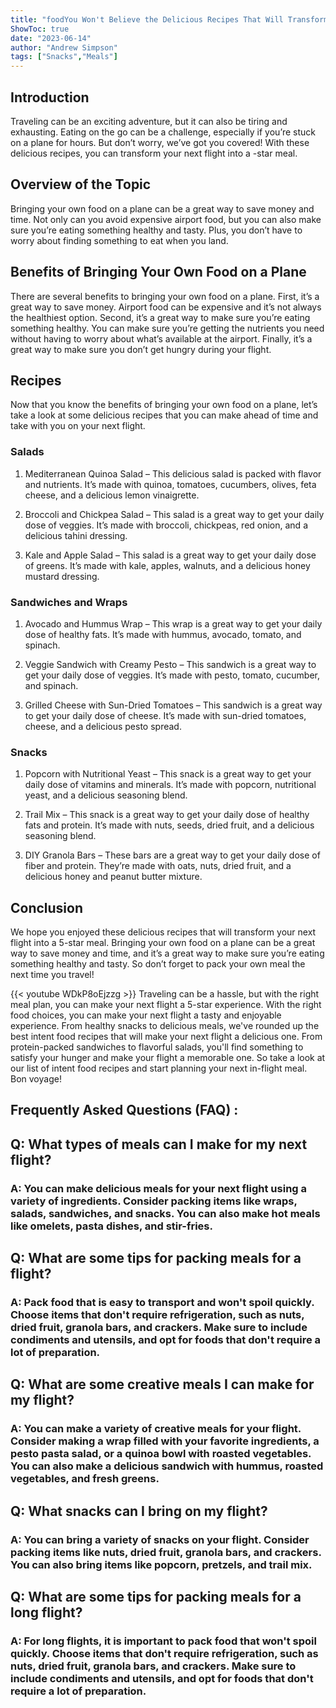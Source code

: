 ```yaml
---
title: "foodYou Won't Believe the Delicious Recipes That Will Transform Your Next Flight Into a 5-Star Meal!"
ShowToc: true 
date: "2023-06-14"
author: "Andrew Simpson" 
tags: ["Snacks","Meals"]
---
```

## Introduction

Traveling can be an exciting adventure, but it can also be tiring and exhausting. Eating on the go can be a challenge, especially if you’re stuck on a plane for hours. But don’t worry, we’ve got you covered! With these delicious recipes, you can transform your next flight into a -star meal. 

## Overview of the Topic 

Bringing your own food on a plane can be a great way to save money and time. Not only can you avoid expensive airport food, but you can also make sure you’re eating something healthy and tasty. Plus, you don’t have to worry about finding something to eat when you land. 

## Benefits of Bringing Your Own Food on a Plane 

There are several benefits to bringing your own food on a plane. First, it’s a great way to save money. Airport food can be expensive and it’s not always the healthiest option. Second, it’s a great way to make sure you’re eating something healthy. You can make sure you’re getting the nutrients you need without having to worry about what’s available at the airport. Finally, it’s a great way to make sure you don’t get hungry during your flight. 

## Recipes

Now that you know the benefits of bringing your own food on a plane, let’s take a look at some delicious recipes that you can make ahead of time and take with you on your next flight. 

### Salads 

1. Mediterranean Quinoa Salad – This delicious salad is packed with flavor and nutrients. It’s made with quinoa, tomatoes, cucumbers, olives, feta cheese, and a delicious lemon vinaigrette. 

2. Broccoli and Chickpea Salad – This salad is a great way to get your daily dose of veggies. It’s made with broccoli, chickpeas, red onion, and a delicious tahini dressing. 

3. Kale and Apple Salad – This salad is a great way to get your daily dose of greens. It’s made with kale, apples, walnuts, and a delicious honey mustard dressing. 

### Sandwiches and Wraps 

1. Avocado and Hummus Wrap – This wrap is a great way to get your daily dose of healthy fats. It’s made with hummus, avocado, tomato, and spinach. 

2. Veggie Sandwich with Creamy Pesto – This sandwich is a great way to get your daily dose of veggies. It’s made with pesto, tomato, cucumber, and spinach. 

3. Grilled Cheese with Sun-Dried Tomatoes – This sandwich is a great way to get your daily dose of cheese. It’s made with sun-dried tomatoes, cheese, and a delicious pesto spread. 

### Snacks 

1. Popcorn with Nutritional Yeast – This snack is a great way to get your daily dose of vitamins and minerals. It’s made with popcorn, nutritional yeast, and a delicious seasoning blend. 

2. Trail Mix – This snack is a great way to get your daily dose of healthy fats and protein. It’s made with nuts, seeds, dried fruit, and a delicious seasoning blend. 

3. DIY Granola Bars – These bars are a great way to get your daily dose of fiber and protein. They’re made with oats, nuts, dried fruit, and a delicious honey and peanut butter mixture. 

## Conclusion

We hope you enjoyed these delicious recipes that will transform your next flight into a 5-star meal. Bringing your own food on a plane can be a great way to save money and time, and it’s a great way to make sure you’re eating something healthy and tasty. So don’t forget to pack your own meal the next time you travel!

{{< youtube WDkP8oEjzzg >}} 
Traveling can be a hassle, but with the right meal plan, you can make your next flight a 5-star experience. With the right food choices, you can make your next flight a tasty and enjoyable experience. From healthy snacks to delicious meals, we've rounded up the best intent food recipes that will make your next flight a delicious one. From protein-packed sandwiches to flavorful salads, you'll find something to satisfy your hunger and make your flight a memorable one. So take a look at our list of intent food recipes and start planning your next in-flight meal. Bon voyage!

## Frequently Asked Questions (FAQ) :
<h2>Q: What types of meals can I make for my next flight?</h2>

<h3>A: You can make delicious meals for your next flight using a variety of ingredients. Consider packing items like wraps, salads, sandwiches, and snacks. You can also make hot meals like omelets, pasta dishes, and stir-fries. </h3>

<h2>Q: What are some tips for packing meals for a flight?</h2>

<h3>A: Pack food that is easy to transport and won't spoil quickly. Choose items that don't require refrigeration, such as nuts, dried fruit, granola bars, and crackers. Make sure to include condiments and utensils, and opt for foods that don't require a lot of preparation. </h3>

<h2>Q: What are some creative meals I can make for my flight?</h2>

<h3>A: You can make a variety of creative meals for your flight. Consider making a wrap filled with your favorite ingredients, a pesto pasta salad, or a quinoa bowl with roasted vegetables. You can also make a delicious sandwich with hummus, roasted vegetables, and fresh greens. </h3>

<h2>Q: What snacks can I bring on my flight?</h2>

<h3>A: You can bring a variety of snacks on your flight. Consider packing items like nuts, dried fruit, granola bars, and crackers. You can also bring items like popcorn, pretzels, and trail mix. </h3>

<h2>Q: What are some tips for packing meals for a long flight?</h2>

<h3>A: For long flights, it is important to pack food that won't spoil quickly. Choose items that don't require refrigeration, such as nuts, dried fruit, granola bars, and crackers. Make sure to include condiments and utensils, and opt for foods that don't require a lot of preparation. </h3>





